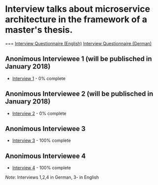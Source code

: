# Interview talks about microservice architecture in the framework of a master's thesis.

===
[Interview Questionnaire (English)](questionnaire_english.md)
[Interview Questionnaire (German)](questionnaire_german.md)

## Anonimous Interviewee 1 (will be publisched in January 2018)
- [Interview 1](interview1.md) - 0% complete

## Anonimous Interviewee 2 (will be publisched in January 2018)
- [Interview 2](interview2.md) - 0% complete

## Anonimous Interviewee 3
- [Interview 3](interview3.md) - 100% complete

## Anonimous Interviewee 4
- [Interview 4](interview4.md) - 100% complete

_Note_: Interviews 1,2,4 in German, 3- in English
